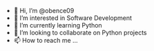 - 👋 Hi, I’m @obence09
- 👀 I’m interested in Software Development
- 🌱 I’m currently learning Python
- 💞️ I’m looking to collaborate on Python projects
- 📫 How to reach me ...

<!---
obence09/obence09 is a ✨ special ✨ repository because its `README.md` (this file) appears on your GitHub profile.
You can click the Preview link to take a look at your changes.
--->
